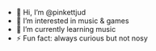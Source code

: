 - 👋 Hi, I’m @pinkettjud
- 👀 I’m interested in music & games
- 🌱 I’m currently learning music
- ⚡ Fun fact: always curious but not nosy

<!---
pinkettjud/pinkettjud is a ✨ special ✨ repository because its `README.md` (this file) appears on your GitHub profile.
You can click the Preview link to take a look at your changes.
--->
